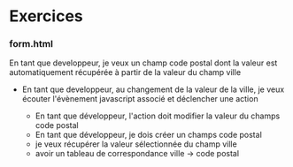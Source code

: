 Exercices
===========

### form.html

En tant que developpeur, je veux un champ code postal
dont la valeur est automatiquement récupérée à partir de la valeur du champ ville

- En tant que developpeur, au changement de la valeur de la ville,
je veux écouter l'évènement javascript associé et déclencher une action

   - En tant que développeur, l'action doit modifier la valeur du champs code postal
   - En tant que développeur, je dois créer un champs code postal
   - je veux récupérer la valeur sélectionnée du champ ville
   - avoir un tableau de correspondance ville -> code postal
